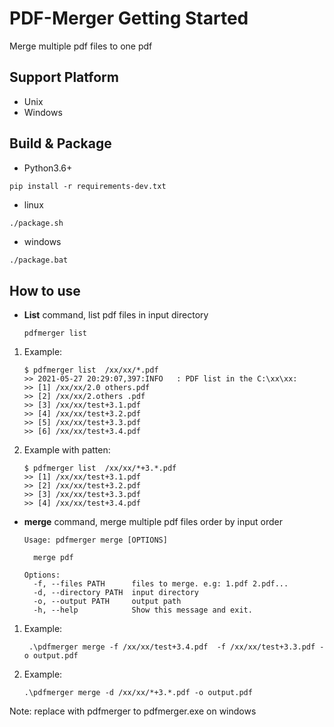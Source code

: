 # PDF-Merger Getting Started
Merge multiple pdf files to one pdf
## Support Platform
+ Unix
+ Windows

## Build & Package
+ Python3.6+
```
pip install -r requirements-dev.txt
```
- linux
```bash
./package.sh
```
- windows
```batch
./package.bat
```
## How to use
- **List** command, list pdf files in input directory
    ```
    pdfmerger list
    ```

1. Example:
    ```
    $ pdfmerger list  /xx/xx/*.pdf
    >> 2021-05-27 20:29:07,397:INFO   : PDF list in the C:\xx\xx:
    >> [1] /xx/xx/2.0 others.pdf
    >> [2] /xx/xx/2.others .pdf
    >> [3] /xx/xx/test+3.1.pdf
    >> [4] /xx/xx/test+3.2.pdf
    >> [5] /xx/xx/test+3.3.pdf
    >> [6] /xx/xx/test+3.4.pdf
    ```
2. Example with patten:
    ```
    $ pdfmerger list  /xx/xx/*+3.*.pdf
    >> [1] /xx/xx/test+3.1.pdf
    >> [2] /xx/xx/test+3.2.pdf
    >> [3] /xx/xx/test+3.3.pdf
    >> [4] /xx/xx/test+3.4.pdf
    ```
- **merge** command, merge multiple pdf files order by input order
    ```
    Usage: pdfmerger merge [OPTIONS]
    
      merge pdf
    
    Options:
      -f, --files PATH      files to merge. e.g: 1.pdf 2.pdf...
      -d, --directory PATH  input directory
      -o, --output PATH     output path
      -h, --help            Show this message and exit.
    ```
1. Example:
    ```batch
     .\pdfmerger merge -f /xx/xx/test+3.4.pdf  -f /xx/xx/test+3.3.pdf -o output.pdf
    ```
1. Example:
     ```batch
     .\pdfmerger merge -d /xx/xx/*+3.*.pdf -o output.pdf
    ```
Note: replace with pdfmerger to pdfmerger.exe on windows
